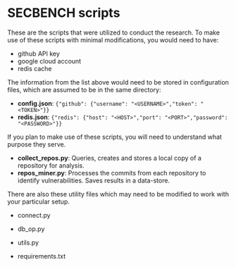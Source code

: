 # SECBENCH scripts

These are the scripts that were utilized to conduct the research.
To make use of these scripts with minimal modifications, you would need to have:
- github API key
- google cloud account
- redis cache


The information from the list above would need to be stored in configuration files, which are assumed to be in the same directory:
 - **config.json**: 
    ```{"github": {"username": "<USERNAME>","token": "<TOKEN>"}}```
 - **redis.json**:
     ```{"redis": {"host": "<HOST>","port": "<PORT>","password": "<PASSWORD>"}}```

If you plan to make use of these scripts, you will need to understand what purpose they serve.
 - **collect_repos.py**: Queries, creates and stores a local copy of a repository for analysis.
 - **repos_miner.py**: Processes the commits from each repository to identify vulnerabilities. Saves results in a data-store.

There are also these utility files which may need to be modified to work with your particular setup.
 - connect.py
 - db_op.py
 - utils.py

 - requirements.txt

